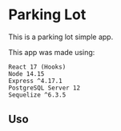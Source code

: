 # Parking Lot
This is a parking lot simple app.

This app was made using:
  ```
  React 17 (Hooks)
  Node 14.15
  Express ^4.17.1
  PostgreSQL Server 12
  Sequelize ^6.3.5
  ```

## Uso

